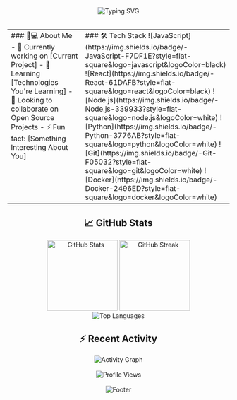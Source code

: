 <!-- Profile Header -->
<div align="center">
  <img src="https://readme-typing-svg.demolab.com?font=Fira+Code&size=30&duration=4000&pause=1000&color=2AA889&center=true&vCenter=true&width=435&lines=Hi+👋,+I'm+[Your+Name];Programmer+💻;Web+Developer+🌐;Open+Source+Enthusiast+🤖" alt="Typing SVG" />
</div>



<br/>

<!-- Profile Content -->
<table align="center">
  <tr>
    <td valign="top" width="50%">
      <!-- About Me -->
      ### 🧑💻 About Me
      - 🔭 Currently working on [Current Project]
      - 🌱 Learning [Technologies You're Learning]
      - 👯 Looking to collaborate on Open Source Projects
      - ⚡ Fun fact: [Something Interesting About You]
    </td>
    <td valign="top" width="50%">
      <!-- Tech Stack -->
      ### 🛠️ Tech Stack
      ![JavaScript](https://img.shields.io/badge/-JavaScript-F7DF1E?style=flat-square&logo=javascript&logoColor=black)
      ![React](https://img.shields.io/badge/-React-61DAFB?style=flat-square&logo=react&logoColor=black)
      ![Node.js](https://img.shields.io/badge/-Node.js-339933?style=flat-square&logo=node.js&logoColor=white)
      ![Python](https://img.shields.io/badge/-Python-3776AB?style=flat-square&logo=python&logoColor=white)
      ![Git](https://img.shields.io/badge/-Git-F05032?style=flat-square&logo=git&logoColor=white)
      ![Docker](https://img.shields.io/badge/-Docker-2496ED?style=flat-square&logo=docker&logoColor=white)
    </td>
  </tr>
</table>

<!-- GitHub Stats -->
<div align="center">
  <h2>📈 GitHub Stats</h2>
  <img src="https://github-readme-stats.vercel.app/api?username=yourusername&show_icons=true&theme=dark&hide_border=true" alt="GitHub Stats" height="160"/>
  <img src="https://github-readme-streak-stats.herokuapp.com/?user=yourusername&theme=dark&hide_border=true" alt="GitHub Streak" height="160"/>
</div>

<!-- Most Used Languages -->
<div align="center">
  <img src="https://github-readme-stats.vercel.app/api/top-langs/?username=yourusername&layout=compact&theme=dark&hide_border=true" alt="Top Languages"/>
</div>

<!-- Activity Graph -->
<div align="center">
  <h2>⚡ Recent Activity</h2>
  <img src="https://github-readme-activity-graph.vercel.app/graph?username=yourusername&theme=react-dark&hide_border=true&area=true" alt="Activity Graph"/>
</div>

<!-- Footer -->
<div align="center">
  <br/>
  <img src="https://komarev.com/ghpvc/?username=yourusername&style=flat-square&color=2AA889" alt="Profile Views"/>
  <br/><br/>
  <img src="https://raw.githubusercontent.com/Trilokia/Trilokia/379277808c61ef204768a61bbc5d25bc7798ccf1/bottom_header.svg" alt="Footer"/>
</div>
